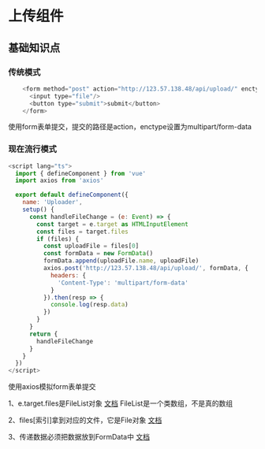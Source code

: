# 上传组件

## 基础知识点

### 传统模式

```js
    <form method="post" action="http://123.57.138.48/api/upload/" enctype="multipart/form-data" >
      <input type="file"/>
      <button type="submit">submit</button>
    </form>
```

使用form表单提交，提交的路径是action，enctype设置为multipart/form-data

### 现在流行模式

```js
<script lang="ts">
  import { defineComponent } from 'vue'
  import axios from 'axios'

  export default defineComponent({
    name: 'Uploader',
    setup() {
      const handleFileChange = (e: Event) => {
        const target = e.target as HTMLInputElement
        const files = target.files
        if (files) {
          const uploadFile = files[0]
          const formData = new FormData()
          formData.append(uploadFile.name, uploadFile)
          axios.post('http://123.57.138.48/api/upload/', formData, {
            headers: {
              'Content-Type': 'multipart/form-data'
            }
          }).then(resp => {
            console.log(resp.data)
          })
        }
      }
      return {
        handleFileChange
      }
    }
  })
</script>
```
使用axios模拟form表单提交

1、e.target.files是FileList对象 [文档](https://developer.mozilla.org/zh-CN/docs/Web/API/FileList) FileList是一个类数组，不是真的数组

2、files[索引]拿到对应的文件，它是File对象 [文档](https://developer.mozilla.org/zh-CN/docs/Web/API/File)

3、传递数据必须把数据放到FormData中 [文档](https://developer.mozilla.org/zh-CN/docs/Web/API/FormData)


